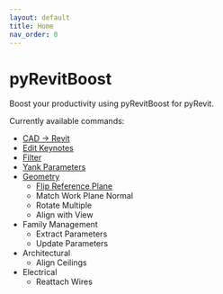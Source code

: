 ```yaml
---
layout: default
title: Home
nav_order: 0
---
```


# pyRevitBoost
Boost your productivity using pyRevitBoost for pyRevit.

Currently available commands:
- [CAD → Revit](/pyRevitBoost/CAD_To_Revit.html)
- [Edit Keynotes](/pyRevitBoost/Edit_Keynotes.html)
- [Filter](/pyRevitBoost/Filter.html)
- [Yank Parameters](/pyRevitBoost/Yank_Parameters.html)
- [Geometry](/pyRevitBoost/Geometry/index.html)
    - [Flip Reference Plane](/pyRevitBoost/Geometry/Flip_Reference_Plane.html)
    - Match Work Plane Normal
    - Rotate Multiple
    - Align with View
- Family Management
    - Extract Parameters
    - Update Parameters
- Architectural
    - Align Ceilings
- Electrical
    - Reattach Wires